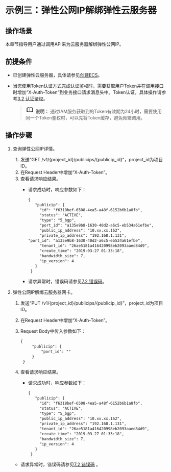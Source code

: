 # 示例三：弹性公网IP解绑弹性云服务器<a name="eip_apieg_0003"></a>

## 操作场景<a name="section679692012810"></a>

本章节指导用户通过调用API来为云服务器解绑弹性公网IP。

## 前提条件<a name="section979752010288"></a>

-   已创建弹性云服务器，具体请参见[创建ECS](https://support.huaweicloud.com/qs-ecs/ecs_02_0009.html)。
-   当您使用Token认证方式完成认证鉴权时，需要获取用户Token并在调用接口时增加“X-Auth-Token”到业务接口请求消息头中。Token认证，具体操作请参考[3.2 认证鉴权](认证鉴权.md)。

    >![](public_sys-resources/icon-note.gif) **说明：** 
    >通过IAM服务获取到的Token有效期为24小时，需要使用同一个Token鉴权时，可以先将Token缓存，避免频繁调用。


## 操作步骤<a name="section108026205288"></a>

1.  查询弹性公网IP详情。
    1.  发送“GET /v1/\{project\_id\}/publicips/\{publicip\_id\}”，project\_id为项目ID。
    2.  在Request Header中增加“X-Auth-Token”。
    3.  查看请求响应结果。
        -   请求成功时，响应参数如下：

            ```
            { 
               "publicip": { 
                 "id": "f6318bef-6508-4ea5-a48f-6152b6b1a8fb", 
                 "status": "ACTIVE", 
                 "type": "5_bgp", 
                 "port_id": "a135e9b8-1630-40d2-a6c5-eb534a61efbe", 
                 "public_ip_address": "10.xx.xx.162", 
                 "private_ip_address": "192.168.1.131", 
            "port_id": "a135e9b8-1630-40d2-a6c5-eb534a61efbe",
                 "tenant_id": "26ae5181a416420998eb2093aaed84d9", 
                 "create_time": "2019-03-27 01:33:18", 
                 "bandwidth_size": 7, 
                 "ip_version": 4 
               } 
             }
            ```

        -   请求异常时，错误码请参见[7.2 错误码](错误码.md)。

2.  弹性公网IP解绑云服务器网卡。
    1.  发送“PUT /v1/\{project\_id\}/publicips/\{publicip\_id\}”，project\_id为项目ID。
    2.  在Request Header中增加“X-Auth-Token”。
    3.  Request Body中传入参数如下：

        ```
        {     
             "publicip": {         
                 "port_id": ""      
             }
         }
        ```

    1.  查看请求响应结果。
        -   请求成功时，响应参数如下：

            ```
            { 
               "publicip": { 
                 "id": "f6318bef-6508-4ea5-a48f-6152b6b1a8fb", 
                 "status": "ACTIVE", 
                 "type": "5_bgp",  
                 "public_ip_address": "10.xx.xx.162", 
                 "private_ip_address": "192.168.1.131", 
                 "tenant_id": "26ae5181a416420998eb2093aaed84d9", 
                 "create_time": "2019-03-27 01:33:18", 
                 "bandwidth_size": 7, 
                 "ip_version": 4 
               } 
             }
            ```


    -   请求异常时，错误码请参见[7.2 错误码](错误码.md)  。


